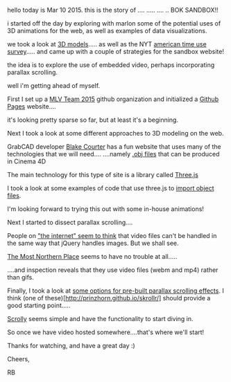 hello today is Mar 10 2015.
this is the story of ....
.....
....
..
BOK SANDBOX!!

i started off the day by exploring with marlon some of the potential uses of 3D animations for the web, as well as examples of data visualizations.

we took a look at [3D models](https://www.verold.com/).....
as well as the NYT [american time use survey](http://www.nytimes.com/interactive/2009/07/31/business/20080801-metrics-graphic.html).....
and came up with a couple of strategies for the sandbox website!

the idea is to explore the use of embedded video, perhaps incorporating parallax scrolling. 

well i'm getting ahead of myself.

First I set up a [MLV Team 2015](https://github.com/mlv-team-2015) github organization and initialized a [Github Pages](http://mlv-team-2015.github.io/index.html) website....

it's looking pretty sparse so far, but at least it's a beginning.

Next I took a look at some different approaches to 3D modeling on the web.

GrabCAD developer [Blake Courter](http://blakecourter.com/) has a fun website that uses many of the technologies that we will need....
....namely [.obj files](https://github.com/bcourter/four.js/tree/master/resources/obj) that can be produced in Cinema 4D

The main technology for this type of site is a library called [Three.js](http://threejs.org/)

I took a look at some examples of code that use three.js to [import object files](http://mrdoob.github.io/three.js/examples/js/loaders/OBJLoader.js).

I'm looking forward to trying this out with some in-house animations!

Next I started to dissect parallax scrolling....

People on ["the internet" seem to think](http://stackoverflow.com/questions/22188355/parallax-scroll-effect-with-video) that video files can't be handled in the same way that jQuery handles images. But we shall see.  

[The Most Northern Place](http://www.themostnorthernplace.com/) seems to have no trouble at all.....

....and inspection reveals that they use video files (webm and mp4) rather than gifs.

Finally, I took a look at [some options for pre-built parallax scrolling effects](http://www.vandelaydesign.com/parallax-scrolling-best-practices-examples-and-tutorials/). I think (one of these)[http://prinzhorn.github.io/skrollr/] should provide a good starting point.....

[Scrolly](http://lab.victorcoulon.fr/javascript/scrolly/) seems simple and have the functionality to start diving in.

So once we have video hosted somewhere....that's where we'll start!

Thanks for watching, and have a great day :)

Cheers,

RB